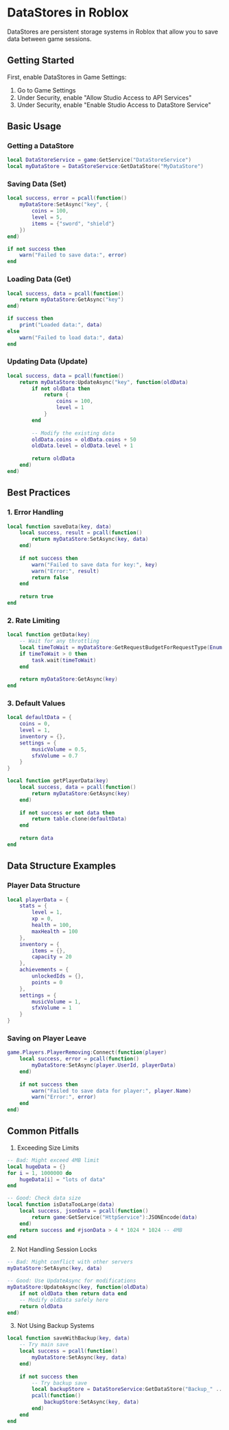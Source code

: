 # DataStores in Roblox

DataStores are persistent storage systems in Roblox that allow you to save data between game sessions.

## Getting Started

First, enable DataStores in Game Settings:
1. Go to Game Settings
2. Under Security, enable "Allow Studio Access to API Services"
3. Under Security, enable "Enable Studio Access to DataStore Service"

## Basic Usage

### Getting a DataStore
```lua
local DataStoreService = game:GetService("DataStoreService")
local myDataStore = DataStoreService:GetDataStore("MyDataStore")
```

### Saving Data (Set)
```lua
local success, error = pcall(function()
    myDataStore:SetAsync("key", {
        coins = 100,
        level = 5,
        items = {"sword", "shield"}
    })
end)

if not success then
    warn("Failed to save data:", error)
end
```

### Loading Data (Get)
```lua
local success, data = pcall(function()
    return myDataStore:GetAsync("key")
end)

if success then
    print("Loaded data:", data)
else
    warn("Failed to load data:", data)
end
```

### Updating Data (Update)
```lua
local success, data = pcall(function()
    return myDataStore:UpdateAsync("key", function(oldData)
        if not oldData then
            return {
                coins = 100,
                level = 1
            }
        end
        
        -- Modify the existing data
        oldData.coins = oldData.coins + 50
        oldData.level = oldData.level + 1
        
        return oldData
    end)
end)
```

## Best Practices

### 1. Error Handling
```lua
local function saveData(key, data)
    local success, result = pcall(function()
        return myDataStore:SetAsync(key, data)
    end)
    
    if not success then
        warn("Failed to save data for key:", key)
        warn("Error:", result)
        return false
    end
    
    return true
end
```

### 2. Rate Limiting
```lua
local function getData(key)
    -- Wait for any throttling
    local timeToWait = myDataStore:GetRequestBudgetForRequestType(Enum.DataStoreRequestType.GetAsync)
    if timeToWait > 0 then
        task.wait(timeToWait)
    end
    
    return myDataStore:GetAsync(key)
end
```

### 3. Default Values
```lua
local defaultData = {
    coins = 0,
    level = 1,
    inventory = {},
    settings = {
        musicVolume = 0.5,
        sfxVolume = 0.7
    }
}

local function getPlayerData(key)
    local success, data = pcall(function()
        return myDataStore:GetAsync(key)
    end)
    
    if not success or not data then
        return table.clone(defaultData)
    end
    
    return data
end
```

## Data Structure Examples

### Player Data Structure
```lua
local playerData = {
    stats = {
        level = 1,
        xp = 0,
        health = 100,
        maxHealth = 100
    },
    inventory = {
        items = {},
        capacity = 20
    },
    achievements = {
        unlockedIds = {},
        points = 0
    },
    settings = {
        musicVolume = 1,
        sfxVolume = 1
    }
}
```

### Saving on Player Leave
```lua
game.Players.PlayerRemoving:Connect(function(player)
    local success, error = pcall(function()
        myDataStore:SetAsync(player.UserId, playerData)
    end)
    
    if not success then
        warn("Failed to save data for player:", player.Name)
        warn("Error:", error)
    end
end)
```

## Common Pitfalls

1. Exceeding Size Limits
```lua
-- Bad: Might exceed 4MB limit
local hugeData = {}
for i = 1, 1000000 do
    hugeData[i] = "lots of data"
end

-- Good: Check data size
local function isDataTooLarge(data)
    local success, jsonData = pcall(function()
        return game:GetService("HttpService"):JSONEncode(data)
    end)
    return success and #jsonData > 4 * 1024 * 1024 -- 4MB
end
```

2. Not Handling Session Locks
```lua
-- Bad: Might conflict with other servers
myDataStore:SetAsync(key, data)

-- Good: Use UpdateAsync for modifications
myDataStore:UpdateAsync(key, function(oldData)
    if not oldData then return data end
    -- Modify oldData safely here
    return oldData
end)
```

3. Not Using Backup Systems
```lua
local function saveWithBackup(key, data)
    -- Try main save
    local success = pcall(function()
        myDataStore:SetAsync(key, data)
    end)
    
    if not success then
        -- Try backup save
        local backupStore = DataStoreService:GetDataStore("Backup_" .. key)
        pcall(function()
            backupStore:SetAsync(key, data)
        end)
    end
end
```